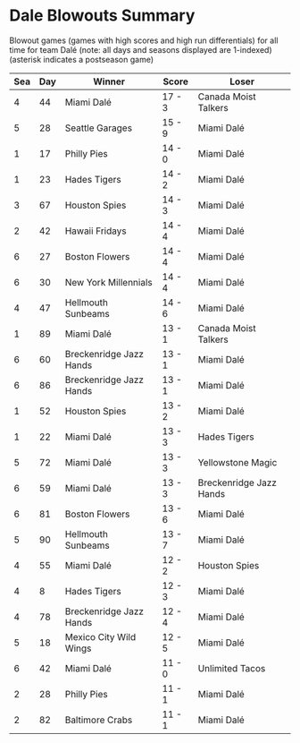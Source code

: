 # Dale Blowouts Summary



Blowout games (games with high scores and high run differentials) for all time for team Dalé (note: all days and seasons displayed are 1-indexed) (asterisk indicates a postseason game)


| Sea | Day | Winner | Score | Loser | 
| ------ |------ |------ |------ |------ |
| 4 | 44 | Miami Dalé | 17 - 3 | Canada Moist Talkers | 
| 5 | 28 | Seattle Garages | 15 - 9 | Miami Dalé | 
| 1 | 17 | Philly Pies | 14 - 0 | Miami Dalé | 
| 1 | 23 | Hades Tigers | 14 - 2 | Miami Dalé | 
| 3 | 67 | Houston Spies | 14 - 3 | Miami Dalé | 
| 2 | 42 | Hawaii Fridays | 14 - 4 | Miami Dalé | 
| 6 | 27 | Boston Flowers | 14 - 4 | Miami Dalé | 
| 6 | 30 | New York Millennials | 14 - 4 | Miami Dalé | 
| 4 | 47 | Hellmouth Sunbeams | 14 - 6 | Miami Dalé | 
| 1 | 89 | Miami Dalé | 13 - 1 | Canada Moist Talkers | 
| 6 | 60 | Breckenridge Jazz Hands | 13 - 1 | Miami Dalé | 
| 6 | 86 | Breckenridge Jazz Hands | 13 - 1 | Miami Dalé | 
| 1 | 52 | Houston Spies | 13 - 2 | Miami Dalé | 
| 1 | 22 | Miami Dalé | 13 - 3 | Hades Tigers | 
| 5 | 72 | Miami Dalé | 13 - 3 | Yellowstone Magic | 
| 6 | 59 | Miami Dalé | 13 - 3 | Breckenridge Jazz Hands | 
| 6 | 81 | Boston Flowers | 13 - 6 | Miami Dalé | 
| 5 | 90 | Hellmouth Sunbeams | 13 - 7 | Miami Dalé | 
| 4 | 55 | Miami Dalé | 12 - 2 | Houston Spies | 
| 4 | 8 | Hades Tigers | 12 - 3 | Miami Dalé | 
| 4 | 78 | Breckenridge Jazz Hands | 12 - 4 | Miami Dalé | 
| 5 | 18 | Mexico City Wild Wings | 12 - 5 | Miami Dalé | 
| 6 | 42 | Miami Dalé | 11 - 0 | Unlimited Tacos | 
| 2 | 28 | Philly Pies | 11 - 1 | Miami Dalé | 
| 2 | 82 | Baltimore Crabs | 11 - 1 | Miami Dalé | 


